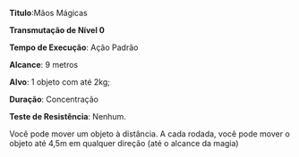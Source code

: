 **Titulo**:Mãos Mágicas

**Transmutação de Nível 0**

**Tempo de Execução**: Ação Padrão

**Alcance**: 9 metros

**Alvo**: 1 objeto com até 2kg;

**Duração**: Concentração

**Teste de Resistência**: Nenhum.

Você pode mover um objeto à distância. A cada rodada, você pode mover o
objeto até 4,5m em qualquer direção (até o alcance da magia)